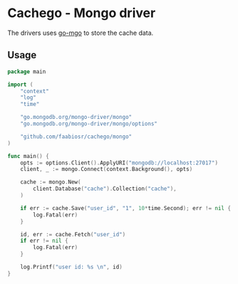 # Cachego - Mongo driver
The drivers uses [go-mgo](https://github.com/go-mgo/mgo) to store the cache data.

## Usage

```go
package main

import (
	"context"
	"log"
	"time"

	"go.mongodb.org/mongo-driver/mongo"
	"go.mongodb.org/mongo-driver/mongo/options"

	"github.com/faabiosr/cachego/mongo"
)

func main() {
	opts := options.Client().ApplyURI("mongodb://localhost:27017")
	client, _ := mongo.Connect(context.Background(), opts)

	cache := mongo.New(
	    client.Database("cache").Collection("cache"),
    )

	if err := cache.Save("user_id", "1", 10*time.Second); err != nil {
		log.Fatal(err)
	}

	id, err := cache.Fetch("user_id")
	if err != nil {
		log.Fatal(err)
	}

	log.Printf("user id: %s \n", id)
}
```
